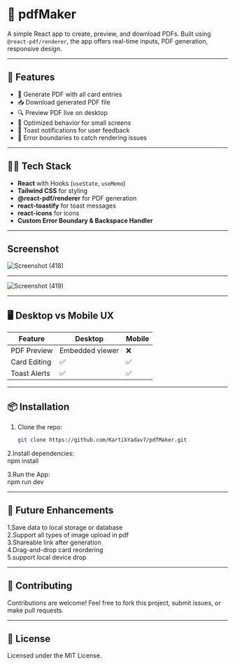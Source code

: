 # 📄 pdfMaker

A simple React app to create, preview, and download PDFs. Built using `@react-pdf/renderer`, the app offers real-time inputs, PDF generation, responsive design.

---

## 🚀 Features

- 📄 Generate PDF with all card entries
- 📥 Download generated PDF file
- 🔍 Preview PDF live on desktop  
- 📱 Optimized behavior for small screens
- 🔔 Toast notifications for user feedback
- 🧯 Error boundaries to catch rendering issues

---

## 🧑‍💻 Tech Stack

- **React** with Hooks (`useState`, `useMemo`)
- **Tailwind CSS** for styling
- **@react-pdf/renderer** for PDF generation
- **react-toastify** for toast messages
- **react-icons** for icons
- **Custom Error Boundary & Backspace Handler**

---

## Screenshot  
![Screenshot (418)](https://github.com/user-attachments/assets/6aca329c-54c0-49fb-a733-749a1bf68ab0)  

---

![Screenshot (419)](https://github.com/user-attachments/assets/f14fa4c6-f05c-42bb-9262-62f3fa2bb52f)


---


## 🖥️ Desktop vs Mobile UX

| Feature        | Desktop        | Mobile             |
|----------------|----------------|---------------------|
| PDF Preview    | Embedded viewer | ❌
| Card Editing   | ✅              | ✅                  |
| Toast Alerts   | ✅              | ✅                  |

---

## 📦 Installation


1. Clone the repo:
    ```bash
   git clone https://github.com/KartikYadav7/pdfMaker.git


2.Install dependencies:  
    npm install

3.Run the App:  
    npm run dev

---

##  🧠 Future Enhancements  

1.Save data to local storage or database  
2.Support all types of image upload in pdf  
3.Shareable link after generation  
4.Drag-and-drop card reordering  
5.support local device drop  

---

## 🤝 Contributing  

Contributions are welcome! Feel free to fork this project, submit issues, or make pull requests.  

---

## 📃 License  

Licensed under the MIT License.  


